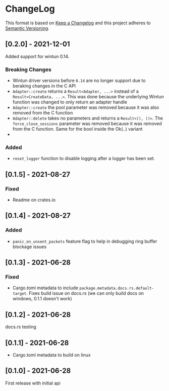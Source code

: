 # ChangeLog

This format is based on [Keep a Changelog](https://keepachangelog.com/)
and this project adheres to [Semantic Versioning](https://semver.org).

## [0.2.0] - 2021-12-01

Added support for wintun 0.14.

### Breaking Changes

- Wintun driver versions before `0.14` are no longer support due to beraking
changes in the C API
- `Adapter::create` returns a `Result<Adapter, ...>` instead of a `Result<CreateData, ...>`.
This was done because the underlying Wintun function was changed to only return an adapter handle
- `Adapter::create` the pool parameter was removed because it was also removed from the C function
- `Adapter::delete` takes no parameters and returns a `Result<(), ()>`.
The `force_close_sessions` parameter was removed because it was removed from the
C function. Same for the bool inside the Ok(..) variant
- 
### Added

- `reset_logger` function to disable logging after a logger has been set.

## [0.1.5] - 2021-08-27

### Fixed

- Readme on crates.io

## [0.1.4] - 2021-08-27

### Added
- `panic_on_unsent_packets` feature flag to help in debugging ring buffer blockage issues

## [0.1.3] - 2021-06-28

### Fixed

- Cargo.toml metadata to include `package.metadata.docs.rs.default-target`.
Fixes build issue on docs.rs (we can only build docs on windows, 0.1.1 doesn't work)

## [0.1.2] - 2021-06-28
docs.rs testing

## [0.1.1] - 2021-06-28

- Cargo.toml metadata to build on linux

## [0.1.0] - 2021-06-28

First release with initial api

